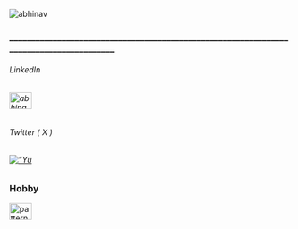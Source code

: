 

<p align="left"> <img src="https://komarev.com/ghpvc/?username=abhinav&label=Profile%20views&color=001010&style=flat" alt="abhinav" />
<h3>________________________________________________________________________________________</h3>

  
</p>
<p align="left">

<h6> LinkedIn <h6>
<a href="https://linkedin.com/in/abhinavjoshi05" target="blank"><img align="center" src="https://raw.githubusercontent.com/rahuldkjain/github-profile-readme-generator/master/src/images/icons/Social/linked-in-alt.svg" alt="abhinavjoshi05" height="30" width="40" /></a>
</p>
<p>
  <h6> Twitter ( X ) <h6>
<a href=”https://www.linkedin.com/in/Abhinav-J05/"><img align=”left” src=”https://raw.githubusercontent.com/Abhinav-J05/Abhinav-J05/tree/main/images/sdff.png" alt=”Yu Shi | LinkedIn” width=”21px”/></a>


  <h3> Hobby </h3>
<a href="https://www.youtube.com/c/pattern" target="blank"><img align="center" src="https://raw.githubusercontent.com/rahuldkjain/github-profile-readme-generator/master/src/images/icons/Social/youtube.svg" alt="pattern" height="30" width="40" /></a>


</p>

